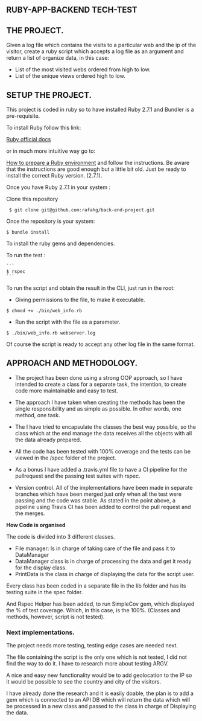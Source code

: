 ## RUBY-APP-BACKEND TECH-TEST

## THE PROJECT.

Given a log file which contains the visits to a particular web
and the ip of the visitor, create a ruby script which accepts a log file as an argument and return a list of organize data, in this case:

- List of the most visited webs ordered from high to low.
- List of the unique views ordered high to low.

## SETUP THE PROJECT.

This project is coded in ruby so to have installed Ruby 2.7.1 and Bundler is a pre-requisite.

To install Ruby follow this link:

[Ruby official docs](https://www.ruby-lang.org/en/documentation/installation/)

or in much more intuitive way go to:

 [How to prepare a Ruby environment](https://www.preparetocode.io/) and follow the instructions. Be aware that the instructions are good enough but a little bit old. Just be ready to install the correct Ruby version. (2.7.1).
 
Once you have Ruby 2.7.1 in your system :

 Clone this repository 

 ```
  $ git clone git@github.com:rafahg/back-end-project.git

 ``` 

 Once the repository is your system: 

  ```
  $ bundle install 

  ```
  
  To install the ruby gems and dependencies.

   To run the test :

    ```
    $ rspec
    ```
  
  To run the script and obtain the result in the CLI, just run in the root:
  
   - Giving permissions to the file, to make it executable.
  ```
  $ chmod +x ./bin/web_info.rb
  ```
   - Run the script with the file as a parameter.
  
  ```
  $ ./bin/web_info.rb webserver.log
  ```

Of course the script is ready to accept any other log file in the same format.

## APPROACH AND METHODOLOGY.

 - The project has been done using a strong OOP approach, so I have intended to create a class for a separate task, the intention, to create code more maintainable and easy to test.

 - The approach I have taken when creating the methods has been the single responsibility and as simple as possible. In other words, one method, one task.

 - The I have tried to encapsulate the classes the best way possible, so the class which at the end manage the data receives all the objects with all the data already prepared.

- All the code has been tested with 100% coverage and the tests can be viewed in the /spec folder of the project.

- As a bonus I have added a .travis.yml file to have a CI pipeline for the pullrequest and the passing test suites with rspec.

- Version control. All of the implementations have been made in separate branches which have been merged just only when all the test were passing and the code was stable. As stated in the point above,  a pipeline using Travis CI has been added to control the pull request and the merges.

 <strong>How Code is organised</strong>

 The code is divided into 3 different classes.
  - File manager: Is in charge of taking care of the file and pass it to DataManager 
  - DataManager class is in charge of processing the data and get it ready for the display class.
  - PrintData is the class in charge of displaying the data for the script user.

  Every class has been coded in a separate file in the lib folder and has its testing suite in the spec folder.
  
  And Rspec Helper has been added, to run SimpleCov gem, which displayed the % of test coverage. Which, in this case, is the 100%. (Classes and methods, however, script is not tested).

### Next implementations.

The project needs more testing, testing edge cases are needed next.

The file containing the script is the only one which is not tested, I did not find the way to do it. I have to research more about testing ARGV.

 A nice and easy new functionality would be to add geolocation to the IP so it would be possible to see the country and city of the visitors.

 I have already done the research and it is easily doable, the plan is to add a gem which is connected to an API DB which will return the data which will be processed in a new class and passed to the class in charge of Displaying the data.



